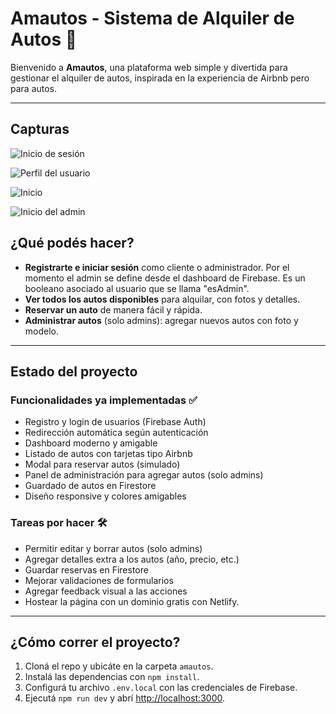 # Amautos - Sistema de Alquiler de Autos 🚗

Bienvenido a **Amautos**, una plataforma web simple y divertida para gestionar el alquiler de autos, inspirada en la experiencia de Airbnb pero para autos.

---

## Capturas

![Inicio de sesión](https://imgur.com/7FtVGPN)

![Perfil del usuario](https://imgur.com/OsAY51r)

![Inicio](https://imgur.com/IRuBYbb)

![Inicio del admin](https://imgur.com/d2W2Jkj)

## ¿Qué podés hacer?

- **Registrarte e iniciar sesión** como cliente o administrador. Por el momento el admin se define desde el dashboard de Firebase. Es un booleano asociado al usuario que se llama "esAdmin".
- **Ver todos los autos disponibles** para alquilar, con fotos y detalles.
- **Reservar un auto** de manera fácil y rápida.
- **Administrar autos** (solo admins): agregar nuevos autos con foto y modelo.

---

## Estado del proyecto

### Funcionalidades ya implementadas ✅
- Registro y login de usuarios (Firebase Auth)
- Redirección automática según autenticación
- Dashboard moderno y amigable
- Listado de autos con tarjetas tipo Airbnb
- Modal para reservar autos (simulado)
- Panel de administración para agregar autos (solo admins)
- Guardado de autos en Firestore
- Diseño responsive y colores amigables

### Tareas por hacer 🛠️
- Permitir editar y borrar autos (solo admins)
- Agregar detalles extra a los autos (año, precio, etc.)
- Guardar reservas en Firestore
- Mejorar validaciones de formularios
- Agregar feedback visual a las acciones
- Hostear la página con un dominio gratis con Netlify.

---

## ¿Cómo correr el proyecto?

1. Cloná el repo y ubicáte en la carpeta `amautos`.
2. Instalá las dependencias con `npm install`.
3. Configurá tu archivo `.env.local` con las credenciales de Firebase.
4. Ejecutá `npm run dev` y abrí [http://localhost:3000](http://localhost:3000).
